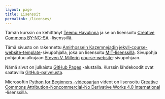 ```yaml
---
layout: page
title: Lisenssit
permalink: /licenses/
---
```


Tämän kurssin on kehittänyt [Teemu Havulinna](https://www.linkedin.com/in/havulinna) ja se on lisensoitu [Creative Commons BY-NC-SA](https://creativecommons.org/licenses/by-nc-sa/4.0/) -lisenssillä.

Tämä sivusto on rakennettu [Amirhossein Kazemnejadin](https://github.com/kazemnejad/) [jekyll-course-website-template](https://github.com/kazemnejad/jekyll-course-website-template)-sivupohjalla, joka on lisensoitu [MIT-lisenssillä](https://github.com/kazemnejad/jekyll-course-website-template/blob/master/LICENSE). Sivupohja pohjautuu alkujaan [Steven V. Millerin](https://github.com/svmiller) [course-website](https://github.com/svmiller/course-website)-sivupohjaan.

Nämä sivut on julkaistu [GitHub Pages](https://pages.github.com/) -alustalla. Kurssin lähdekoodit ovat saatavilla [GitHub-palvelusta](https://github.com/pythonkurssi).

Microsoftin [Python for Beginners -videosarjan](https://channel9.msdn.com/Series/Intro-to-Python-Development/) videot on lisensoitu [Creative Commons Attribution-Noncommercial-No Derivative Works 4.0 International](https://creativecommons.org/licenses/by-nc-nd/4.0/) -lisenssillä.